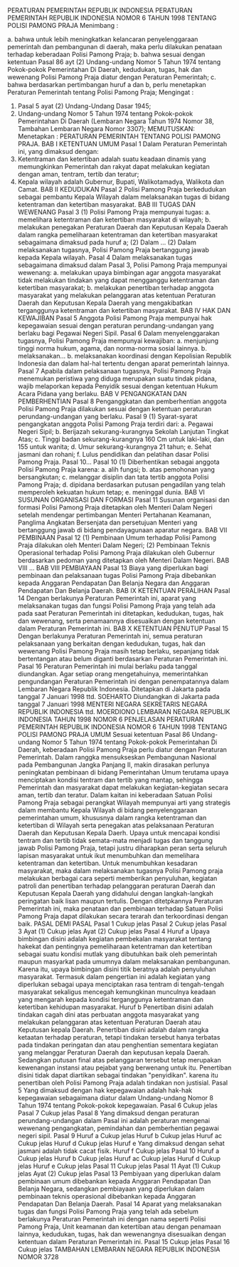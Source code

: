  PERATURAN PEMERINTAH REPUBLIK INDONESIA PERATURAN PEMERINTAH REPUBLIK INDONESIA NOMOR 6 TAHUN 1998 TENTANG POLISI PAMONG PRAJA
Menimbang :

a. bahwa untuk lebih meningkatkan kelancaran penyelenggaraan pemerintah dan pembangunan di daerah, maka perlu dilakukan penataan terhadap keberadaan Polisi Pamong Praja;
b. bahwa sesuai dengan ketentuan Pasal 86 ayt (2) Undang-undang Nomor 5 Tahun 1974 tentang Pokok-pokok Pemerintahan Di Daerah, kedudukan, tugas, hak dan wewenang Polisi Pamong Praja diatur dengan Peraturan Pemerintah;
c. bahwa berdasarkan pertimbangan huruf a dan b, perlu menetapkan Peraturan Pemerintah tentang Polisi Pamong Praja;
Mengingat :

1. Pasal 5 ayat (2) Undang-Undang Dasar 1945;
2. Undang-undang Nomor 5 Tahun 1974 tentang Pokok-pokok Pemerintahan Di Daerah (Lembaran Negara Tahun 1974 Nomor 38, Tambahan Lembaran Negara Nomor 3307);
MEMUTUSKAN:
 Menetapkan : PERATURAN PEMERINTAH TENTANG POLISI PAMONG PRAJA.
BAB I KETENTUAN UMUM
Pasal 1
Dalam Peraturan Pemerintah ini, yang dimaksud dengan:
1. Ketentraman dan ketertiban adalah suatu keadaan dinamis yang memungkinkan Pemerintah dan rakyat dapat melakukan kegiatan dengan aman, tentram, tertib dan teratur;
2. Kepala wilayah adalah Gubernur, Bupati, Walikotamadya, Walikota dan Camat.
BAB II KEDUDUKAN
Pasal 2
Polisi Pamong Praja berkedudukan sebagai pembantu Kepala Wilayah dalam melaksanakan tugas di bidang ketentraman dan ketertiban masyarakat.
BAB III TUGAS DAN WEWENANG
Pasal 3
(1) Polisi Pamong Praja mempunyai tugas:
a. memelihara ketentraman dan ketertiban masyarakat di wilayah;
b. melakukan penegakan Peraturan Daerah dan Keputusan Kepala Daerah dalam rangka pemeliharaan ketentraman dan ketertiban masyarakat sebagaimana dimaksud pada huruf a;
(2) Dalam ...
(2) Dalam melaksanakan tugasnya, Polisi Pamong Praja bertanggung jawab kepada Kepala wilayah.
Pasal 4
Dalam melaksanakan tugas sebagaimana dimaksud dalam Pasal 3, Polisi Pamong Praja mempunyai wewenang:
a. melakukan upaya bimbingan agar anggota masyarakat tidak melakukan tindakan yang dapat mengganggu ketentraman dan ketertiban masyarakat;
b. melakukan penertiban terhadap anggota masyarakat yang melakukan pelanggaran atas ketentuan Peraturan Daerah dan Keputusan Kepala Daerah yang mengakibatkan terganggunya ketentraman dan ketertiban masyarakat.
BAB IV HAK DAN KEWAJIBAN
Pasal 5
Anggota Polisi Pamong Praja mempunyai hak kepegawaian sesuai dengan peraturan perundang-undangan yang berlaku bagi Pegawai Negeri Sipil.
Pasal 6
Dalam menyelenggarakan tugasnya, Polisi Pamong Praja mempunyai kewajiban:
a. menjunjung tinggi norma hukum, agama, dan norma-norma sosial lainnya.
b. melaksanakan...
b. melaksanakan koordinasi dengan Kepolisian Republik Indonesia dan dalam hal-hal tertentu dengan aparat pemerintah lainnya.
Pasal 7
Apabila dalam pelaksanaan tugasnya, Polisi Pamong Praja menemukan peristiwa yang diduga merupakan suatu tindak pidana, wajib melaporkan kepada Penyidik sesuai dengan ketentuan Hukum Acara Pidana yang berlaku.
BAB V PENGANGKATAN DAN PEMBERHENTIAN
Pasal 8
Penganggkatan dan pemberhentian anggota Polisi Pamong Praja dilakukan sesuai dengan ketentuan peraturan perundang-undangan yang berlaku.
Pasal 9
(1) Syarat-syarat pengangkatan anggota Polisi Pamong Praja terdiri dari:
a. Pegawai Negeri Sipil;
b. Berijazah sekurang-kurangnya Sekolah Lanjutan Tingkat Atas;
c. Tinggi badan sekurang-kurangnya 160 Cm untuk laki-laki, dan 155 untuk wanita;
d. Umur sekurang-kurangnya 21 tahun;
e. Sehat jasmani dan rohani;
f. Lulus pendidikan dan pelatihan dasar Polisi Pamong Praja. Pasal 10...
Pasal 10
(1) Diberhentikan sebagai anggota Polisi Pamong Praja karena:
a. alih fungsi;
b. atas pemohonan yang bersangkutan;
c. melanggar disiplin dan tata tertib anggota Polisi Pamong Praja;
d. dipidana berdasarkan putusan pengadilan yang telah memperoleh kekuatan hukum tetap;
e. meninggal dunia.
BAB VI SUSUNAN ORGANISASI DAN FORMASI
Pasal 11
Susunan organisasi dan formasi Polisi Pamong Praja ditetapkan oleh Menteri Dalam Negeri setelah mendengar pertimbangan Menteri Pertahanan Keamanan, Panglima Angkatan Bersenjata dan persetujuan Menteri yang bertanggung jawab di bidang pendayagunaan aparatur negara.
BAB VII PEMBINAAN
Pasal 12
(1) Pembinaan Umum terhadap Polisi Pamong Praja dilakukan oleh Menteri Dalam Negeri;
(2) Pembinaan Teknis Operasional terhadap Polisi Pamong Praja dilakukan oleh Gubernur berdasarkan pedoman yang ditetapkan oleh Menteri Dalam Negeri. BAB VIII ...
BAB VIII PEMBIAYAAN
Pasal 13
Biaya yang diperlukan bagi pembinaan dan pelaksanaan tugas Polisi Pamong Praja dibebankan kepada Anggaran Pendapatan Dan Belanja Negara dan Anggaran Pendapatan Dan Belanja Daerah.
BAB IX KETENTUAN PERALIHAN
Pasal 14
Dengan berlakunya Peraturan Pemerintah ini, aparat yang melaksanakan tugas dan fungsi Polisi Pamong Praja yang telah ada pada saat Peraturan Pemerintah ini ditetapkan, kedudukan, tugas, hak dan wewenang, serta penamaannya disesuaikan dengan ketentuan dalam Peraturan Pemerintah ini.
BAB X KETENTUAN PENUTUP
Pasal 15
Dengan berlakunya Peraturan Pemerintah ini, semua peraturan pelaksanaan yang berkaitan dengan kedudukan, tugas, hak dan wewenang Polisi Pamong Praja masih tetap berlaku, sepanjang tidak bertentangan atau belum diganti berdasarkan Peraturan Pemerintah ini.
Pasal 16
Peraturan Pemerintah ini mulai berlaku pada tanggal diundangkan.
Agar setiap orang mengetahuinya, memerintahkan pengundangan Peraturan Pemerintah ini dengan penempatannya dalam Lembaran Negara Republik Indonesia. Ditetapkan di Jakarta pada tanggal 7 Januari 1998 ttd. SOEHARTO Diundangkan di Jakarta pada tanggal 7 Januari 1998 MENTERI NEGARA SEKRETARIS NEGARA REPUBLIK INDONESIA ttd. MOERDIONO LEMBARAN NEGARA REPUBLIK INDONESIA TAHUN 1998 NOMOR 6 PENJELASAN PERATURAN PEMERINTAH REPUBLIK INDONESIA NOMOR 6 TAHUN 1998 TENTANG POLISI PAMONG PRAJA UMUM Sesuai ketentuan Pasal 86 Undang-undang Nomor 5 Tahun 1974 tentang Pokok-pokok Pemerintahan Di Daerah, keberadaan Polisi Pamong Praja perlu diatur dengan Peraturan Pemerintah. Dalam ranggka mensukseskan Pembangunan Nasional pada Pembangunan Jangka Panjang II, makin dirasakan perlunya peningkatan pembinaan di bidang Pemerintahan Umum terutama upaya menciptakan kondisi tentram dan tertib yang mantap, sehingga Pemerintah dan masyarakat dapat melakukan kegiatan-kegiatan secara aman, tertib dan teratur. Dalam kaitan ini keberadaan Satuan Polisi Pamong Praja sebagai perangkat Wilayah mempunyai arti yang strategis dalam membantu Kepala Wilayah di bidang penyelenggaraan pemerintahan umum, khususnya dalam rangka ketentraman dan ketertiban di Wilayah serta penegakan atas pelaksanaan Peraturan Daerah dan Keputusan Kepala Daerh. Upaya untuk mencapai kondisi tentram dan tertib tidak semata-mata menjadi tugas dan tanggung jawab Polisi Pamong Praja, tetapi justru diharapkan peran serta seluruh lapisan masyarakat untuk ikut menumbuhkan dan memelihara ketentraman dan ketertiban. Untuk menumbuhkan kesadaran masyarakat, maka dalam melaksanakan tugasnya Polisi Pamong praja melakukan berbagai cara seperti memberikan penyuluhan, kegiatan patroli dan penertiban terhadap pelanggaran peraturan Daerah dan Keputusan Kepala Daerah yang didahului dengan langkah-langkah peringatan baik lisan maupun tertulis. Dengan ditetpkannya Peraturan Pemerintah ini, maka penataan dan pembinaan terhadap Satuan Polisi Pamong Praja dapat dilakukan secara terarah dan terkoordinasi dengan baik. PASAL DEMI PASAL
Pasal 1
Cukup jelas
Pasal 2
Cukup jelas
Pasal 3
Ayat (1) Cukup jelas Ayat (2) Cukup jelas
Pasal 4
Huruf a Upaya bimbingan disini adalah kegiatan pembekalan masyarakat tentang hakekat dan pentingnya pemeliharaan ketentraman dan ketertiban sebagai suatu kondisi mutlak yang dibutuhkan baik oleh pemerintah maupun masyarkat pada umumnya dalam melaksanakan pembangunan. Karena itu, upaya bimbingan disini titik beratnya adalah penyuluhan masyarakat. Termasuk dalam pengertian ini adalah kegiatan yang diperlukan sebagai upaya menciptakan rasa tentram di tengah-tengah masyarakat sekaligus mencegah kemungkinan munculnya keadaan yang mengarah kepada kondisi terganggunya ketentraman dan ketertiban kehidupan masyarakat. Huruf b Penertiban disini adalah tindakan cagah dini atas perbuatan anggota masyarakat yang melakukan pelanggaran atas ketentuan Peraturan Daerah atau Keputusan kepala Daerah. Penertiban disini adalah dalam rangka ketaatan terhadap peraturan, tetapi tindakan tersebut hanya terbatas pada tindakan peringatan dan atau penghentian sementara kegiatan yang melanggar Peraturan Daerah dan keputusan kepala Daerah. Sedangkan putusan final atas pelanggaran tersebut tetap merupakan kewenangan instansi atau pejabat yang berwenang untuk itu. Penertiban disini tidak dapat diartikan sebagai tindakan "penyidikan". karena itu penertiban oleh Polisi Pamong Praja adalah tindakan non justisial.
Pasal 5
Yang dimaksud dengan hak kepegawaian adalah hak-hak kepegawaian sebagaimana diatur dalam Undang-undang Nomor 8 Tahun 1974 tentang Pokok-pokok kepegawaian.
Pasal 6
Cukup jelas
Pasal 7
Cukup jelas
Pasal 8
Yang dimaksud dengan peraturan perundang-undangan dalam Pasal ini adalah peraturan mengenai wewenang pengangkatan, pemindahan dan pemberhentian pegawai negeri sipil.
Pasal 9
Huruf a Cukup jelas Huruf b Cukup jelas Huruf ac Cukup jelas Huruf d Cukup jelas Huruf e Yang dimaksud dengan sehat jasmani adalah tidak cacat fisik. Huruf f Cukup jelas
Pasal 10
Huruf a Cukup jelas Huruf b Cukup jelas Huruf ac Cukup jelas Huruf d Cukup jelas Huruf e Cukup jelas
Pasal 11
Cukup jelas
Pasal 11
Ayat (1) Cukup jelas Ayat (2) Cukup jelas
Pasal 13
Pembiyaan yang diperlukan dalam pembinaan umum dibebankan kepada Anggaran Pendapatan Dan Belanja Negara, sedangkan pembiayaan yang diperlukan dalam pembinaan teknis operasional dibebankan kepada Anggaran Pendapatan Dan Belanja Daerah.
Pasal 14
Aparat yang melaksanakan tugas dan fungsi Polisi Pamong Praja yang telah ada sebelum berlakunya Peraturan Pemerintah ini dengan nama seperti Polisi Pamong Praja, Unit keamanan dan ketertiban atau dengan penamaan lainnya, kedudukan, tugas, hak dan wewenangnya disesuaikan dengan ketentuan dalam Peraturan Pemerintah ini.
Pasal 15
Cukup jelas
Pasal 16
Cukup jelas TAMBAHAN LEMBARAN NEGARA REPUBLIK INDONESIA NOMOR 3728